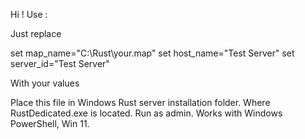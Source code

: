 Hi !
Use :

Just replace 

set map_name="C:\Rust\your.map"
set host_name="Test Server"
set server_id="Test Server"

With your values

Place this file in Windows Rust server installation folder. Where RustDedicated.exe is located. Run as admin. Works with Windows PowerShell, Win 11.
